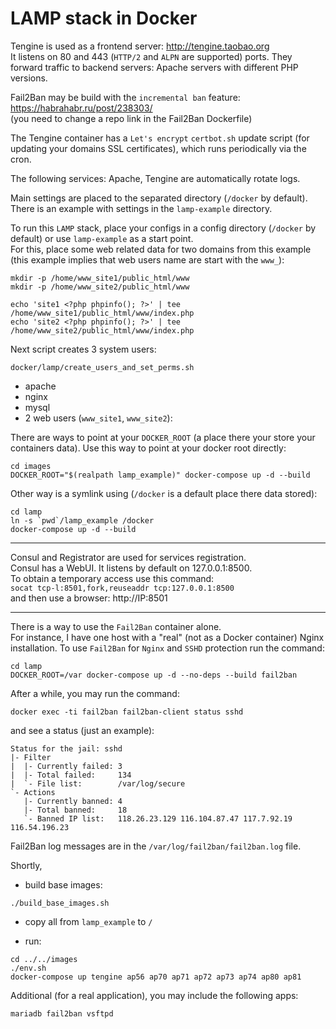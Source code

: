 # LAMP stack in Docker

Tengine is used as a frontend server: http://tengine.taobao.org  
It listens on 80 and 443 (`HTTP/2` and `ALPN` are supported) ports.
They forward traffic to backend servers:
Apache servers with different PHP versions.

Fail2Ban may be build with the `incremental ban` feature: https://habrahabr.ru/post/238303/  
(you need to change a repo link in the Fail2Ban Dockerfile)

The Tengine container has a `Let's encrypt` `certbot.sh` update script
(for updating your domains SSL certificates), which runs periodically via the cron.

The following services: Apache, Tengine are automatically rotate logs.

Main settings are placed to the separated directory (`/docker` by default).  
There is an example with settings in the `lamp-example` directory.

To run this `LAMP` stack, place your configs in a config directory (`/docker` by default)
or use `lamp-example` as a start point.  
For this, place some web related data for two domains from this example  
(this example implies that web users name are start with the `www_`):
~~~
mkdir -p /home/www_site1/public_html/www
mkdir -p /home/www_site2/public_html/www

echo 'site1 <?php phpinfo(); ?>' | tee /home/www_site1/public_html/www/index.php
echo 'site2 <?php phpinfo(); ?>' | tee /home/www_site2/public_html/www/index.php
~~~

Next script creates 3 system users:
~~~
docker/lamp/create_users_and_set_perms.sh
~~~
- apache
- nginx
- mysql
- 2 web users (`www_site1`, `www_site2`):

There are ways to point at your `DOCKER_ROOT` (a place there your store your containers data).
Use this way to point at your docker root directly:
~~~
cd images
DOCKER_ROOT="$(realpath lamp_example)" docker-compose up -d --build
~~~

Other way is a symlink using (`/docker` is a default place there data stored):
~~~
cd lamp
ln -s `pwd`/lamp_example /docker
docker-compose up -d --build
~~~
___

Consul and Registrator are used for services registration.  
Consul has a WebUI. It listens by default on 127.0.0.1:8500.  
To obtain a temporary access use this command:  
`socat tcp-l:8501,fork,reuseaddr tcp:127.0.0.1:8500`  
and then use a browser: http://IP:8501
___

There is a way to use the `Fail2Ban` container alone.  
For instance, I have one host with a "real" (not as a Docker container) Nginx installation.
To use `Fail2Ban` for `Nginx` and `SSHD` protection run the command:
~~~
cd lamp
DOCKER_ROOT=/var docker-compose up -d --no-deps --build fail2ban
~~~

After a while, you may run the command:
~~~
docker exec -ti fail2ban fail2ban-client status sshd
~~~

and see a status (just an example):
~~~
Status for the jail: sshd
|- Filter
|  |- Currently failed: 3
|  |- Total failed:     134
|  `- File list:        /var/log/secure
`- Actions
   |- Currently banned: 4
   |- Total banned:     18
   `- Banned IP list:   118.26.23.129 116.104.87.47 117.7.92.19 116.54.196.23
~~~

Fail2Ban log messages are in the `/var/log/fail2ban/fail2ban.log` file.


Shortly,
- build base images:
~~~
./build_base_images.sh
~~~

- copy all from `lamp_example` to `/`

- run:
```
cd ../../images
./env.sh
docker-compose up tengine ap56 ap70 ap71 ap72 ap73 ap74 ap80 ap81
```
Additional (for a real application), you may include the following apps:
```
mariadb fail2ban vsftpd
```
